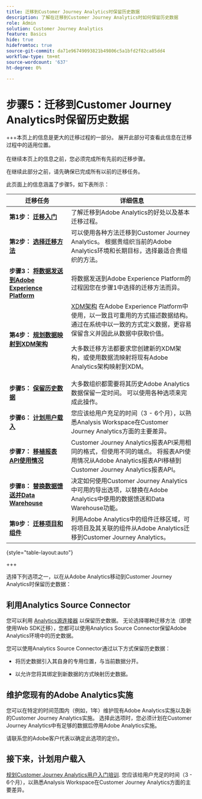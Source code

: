 ```yaml
---
title: 迁移到Customer Journey Analytics时保留历史数据
description: 了解在迁移到Customer Journey Analytics时如何保留历史数据
role: Admin
solution: Customer Journey Analytics
feature: Basics
hide: true
hidefromtoc: true
source-git-commit: da71e96749093821b49806c5a1bfd2f82ca85dd4
workflow-type: tm+mt
source-wordcount: '637'
ht-degree: 0%

---
```


# 步骤5：迁移到Customer Journey Analytics时保留历史数据

+++本页上的信息是更大的迁移过程的一部分。 展开此部分可查看此信息在迁移过程中的适用位置。 </br></br>在继续本页上的信息之前，您必须完成所有先前的迁移步骤。

在继续此部分之前，请先确保已完成所有以前的迁移任务。

此页面上的信息涵盖了步骤5，如下表所示：

| 迁移任务 | 详细信息 |
|---------|----------|
| **第1步： [迁移入门](/help/getting-started/cja-migration/cja-migration-getstarted.md)** | 了解迁移到Adobe Analytics的好处以及基本迁移过程。 |
| **第2步： [选择迁移方法](/help/getting-started/cja-migration/cja-migration-method.md)** | 可以使用各种方法迁移到Customer Journey Analytics。 根据贵组织当前的Adobe Analytics环境和长期目标，选择最适合贵组织的方法。 |
| **步骤3： [将数据发送到Adobe Experience Platform](/help/getting-started/cja-migration/cja-migration-send-to-platform.md)** | 将数据发送到Adobe Experience Platform的过程因您在步骤1中选择的迁移方法而异。 |
| **第4步： [规划数据映射到XDM架构](/help/getting-started/cja-migration/cja-migration-xdm.md)** | [XDM架构](https://experienceleague.adobe.com/en/docs/experience-platform/xdm/home#xdm-schemas) 在Adobe Experience Platform中使用，以一致且可重用的方式描述数据结构。 通过在系统中以一致的方式定义数据，更容易保留含义并因此从数据中获取价值。<p>大多数迁移方法都要求您创建新的XDM架构，或使用数据流映射将现有Adobe Analytics架构映射到XDM。</p> |
| <span class="preview">**步骤5： [保留历史数据](/help/getting-started/cja-migration/cja-migration-historical-data.md)**</span> | <span class="preview">大多数组织都需要将其历史Adobe Analytics数据保留一定时间。 可以使用各种选项来完成此操作。</span> |
| **步骤6： [计划用户载入](/help/getting-started/cja-migration/cja-migration-onboarding.md)** | 您应该给用户充足的时间（3 - 6个月），以熟悉Analysis Workspace在Customer Journey Analytics方面的主要差异。 |
| **步骤7： [移植报表API使用情况](/help/getting-started/cja-migration/cja-migration-api.md)** | Customer Journey Analytics报表API采用相同的格式，但使用不同的端点。 将报表API使用情况从Adobe Analytics报表API移植到Customer Journey Analytics报表API。 |
| **步骤8： [替换数据馈送并Data Warehouse](/help/getting-started/cja-migration/cja-migration-export-options.md)** | 决定如何使用Customer Journey Analytics中可用的导出选项，以替换在Adobe Analytics中使用的数据馈送和Data Warehouse功能。 |
| **第9步： [迁移项目和组件](/help/getting-started/cja-migration/cja-migration-projects.md)** | 利用Adobe Analytics中的组件迁移区域，可将项目及其关联的组件从Adobe Analytics迁移到Customer Journey Analytics。 |

{style="table-layout:auto"}

+++

选择下列选项之一，以在从Adobe Analytics移动到Customer Journey Analytics时保留历史数据：

## 利用Analytics Source Connector

您可以利用 [Analytics源连接器](/help/data-ingestion/analytics.md) 以保留历史数据。 无论选择哪种迁移方法（即使使用Web SDK迁移），您都可以使用Analytics Source Connector保留Adobe Analytics环境中的历史数据。

您可以使用Analytics Source Connector通过以下方式保留历史数据：

* 将历史数据引入其自身的专用位置，与当前数据分开。

* 以允许您将其绑定到新数据的方式映射历史数据。 <!-- Possible? Explain -->

## 维护您现有的Adobe Analytics实施

您可以在特定的时间范围内（例如，1年）维护现有Adobe Analytics实施以及新的Customer Journey Analytics实施。 选择此选项时，您必须计划在Customer Journey Analytics中有足够的数据后停用Adobe Analytics实施。

请联系您的Adobe客户代表以确定此选项的定价。

## 接下来，计划用户载入

[规划Customer Journey Analytics用户入门培训](/help/getting-started/cja-migration/cja-migration-onboarding.md). 您应该给用户充足的时间（3 - 6个月），以熟悉Analysis Workspace在Customer Journey Analytics方面的主要差异。
